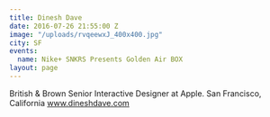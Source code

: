 ```yaml
---
title: Dinesh Dave
date: 2016-07-26 21:55:00 Z
image: "/uploads/rvqeewxJ_400x400.jpg"
city: SF
events:
  name: Nike+ SNKRS Presents Golden Air BOX
layout: page
---
```


British & Brown Senior Interactive Designer at Apple. San Francisco, California www.dineshdave.com